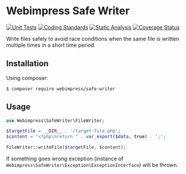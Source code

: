 # Webimpress Safe Writer

[![Unit Tests](https://github.com/webimpress/safe-writer/actions/workflows/phpunit.yml/badge.svg)](https://github.com/webimpress/safe-writer/actions/workflows/phpunit.yml)
[![Coding Standards](https://github.com/webimpress/safe-writer/actions/workflows/phpcs.yml/badge.svg)](https://github.com/webimpress/safe-writer/actions/workflows/phpcs.yml)
[![Static Analysis](https://github.com/webimpress/safe-writer/actions/workflows/static-analysis.yml/badge.svg)](https://github.com/webimpress/safe-writer/actions/workflows/static-analysis.yml)
[![Coverage Status](https://coveralls.io/repos/github/webimpress/safe-writer/badge.svg?branch=master)](https://coveralls.io/github/webimpress/safe-writer?branch=master)

Write files safely to avoid race conditions when
the same file is written multiple times in a short time period.

## Installation

Using composer:

```console
$ composer require webimpress/safe-writer
```

## Usage

```php
use Webimpress\SafeWriter\FileWriter;

$targetFile = __DIR__ . '/target-file.php';
$content = "<?php\nreturn " . var_export($data, true) . ';';

FileWriter::writeFile($targetFile, $content);
```

If something goes wrong exception (instance of `Webimpress\SafeWriter\Exception\ExceptionInterface`)
will be thrown.
